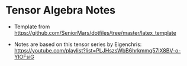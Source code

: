 # Tensor Algebra Notes

* Template from https://github.com/SeniorMars/dotfiles/tree/master/latex_template

* Notes are based on this tensor series by Eigenchris: https://youtube.com/playlist?list=PLJHszsWbB6hrkmmq57lX8BV-o-YIOFsiG
